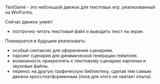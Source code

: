 TextGame - это небольшой движок для текстовых игр, реализованный на WinForms.

Сейчас движок умеет:
- построчно читать текстовый файл и выводить текст на экран.

Планируется в будущем реализовать:
- особый синтаксис для оформления сценариев.
- парсинг сценария для динамической генерации геймплея.
- возможность прикреплять к текстовому сценарию картинки и звуковые файлы.
- перенос на другую графическую библиотеку, сделав тем самым движок кроссплатформенным (пока для этого не хватает опыта).

